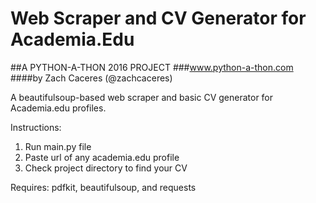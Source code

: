 # Web Scraper and CV Generator for Academia.Edu
##A PYTHON-A-THON 2016 PROJECT
###www.python-a-thon.com
####by Zach Caceres (@zachcaceres)

A beautifulsoup-based web scraper and basic CV generator for Academia.edu profiles.

Instructions:
1. Run main.py file
2. Paste url of any academia.edu profile
3. Check project directory to find your CV

Requires: pdfkit, beautifulsoup, and requests

